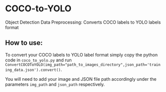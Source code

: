 # COCO-to-YOLO
Object Detection Data Preprocessing: Converts COCO labels to YOLO labels format

## How to use:
To convert your COCO labels to YOLO label format simply copy the python code in `coco_to_yolo.py` and run `ConvertCOCOToYOLO(img_path="path_to_images_directory",json_path='training_data.json').convert()`. 

You will need to add your image and JSON file path accordingly under the parameters `img_path` and `json_path` respectively.
